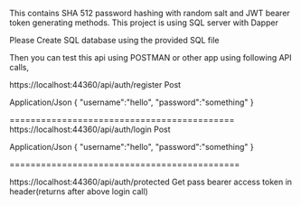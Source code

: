 This contains SHA 512 password hashing with random salt and JWT bearer token generating methods. 
This project is using SQL server with Dapper

Please Create SQL database using the provided SQL file

Then you can test this api using POSTMAN or other app using following API calls,

https://localhost:44360/api/auth/register
Post

Application/Json
{
	"username":"hello",
	"password":"something"
}


===========================================
https://localhost:44360/api/auth/login
Post

Application/Json
{
	"username":"hello",
	"password":"something"
}

============================================

https://localhost:44360/api/auth/protected
Get
pass bearer access token in header(returns after above login call)
